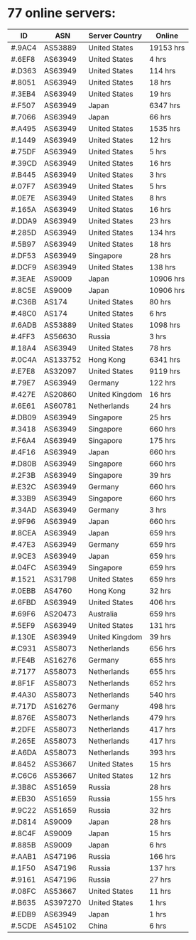 # 77 online servers:

| ID | ASN | Server Country | Online |
| ------ | ------ | ------ | ------ |
| #.9AC4 | AS53889 | United States | 19153 hrs |
| #.6EF8 | AS63949 | United States | 4 hrs |
| #.D363 | AS63949 | United States | 114 hrs |
| #.8051 | AS63949 | United States | 18 hrs |
| #.3EB4 | AS63949 | United States | 19 hrs |
| #.F507 | AS63949 | Japan | 6347 hrs |
| #.7066 | AS63949 | Japan | 66 hrs |
| #.A495 | AS63949 | United States | 1535 hrs |
| #.1449 | AS63949 | United States | 12 hrs |
| #.75DF | AS63949 | United States | 5 hrs |
| #.39CD | AS63949 | United States | 16 hrs |
| #.B445 | AS63949 | United States | 3 hrs |
| #.07F7 | AS63949 | United States | 5 hrs |
| #.0E7E | AS63949 | United States | 8 hrs |
| #.165A | AS63949 | United States | 16 hrs |
| #.DDA9 | AS63949 | United States | 23 hrs |
| #.285D | AS63949 | United States | 134 hrs |
| #.5B97 | AS63949 | United States | 18 hrs |
| #.DF53 | AS63949 | Singapore | 28 hrs |
| #.DCF9 | AS63949 | United States | 138 hrs |
| #.3EAE | AS9009 | Japan | 10906 hrs |
| #.8C5E | AS9009 | Japan | 10906 hrs |
| #.C36B | AS174 | United States | 80 hrs |
| #.48C0 | AS174 | United States | 6 hrs |
| #.6ADB | AS53889 | United States | 1098 hrs |
| #.4FF3 | AS56630 | Russia | 3 hrs |
| #.18A4 | AS63949 | United States | 78 hrs |
| #.0C4A | AS133752 | Hong Kong | 6341 hrs |
| #.E7E8 | AS32097 | United States | 9119 hrs |
| #.79E7 | AS63949 | Germany | 122 hrs |
| #.427E | AS20860 | United Kingdom | 16 hrs |
| #.6E61 | AS60781 | Netherlands | 24 hrs |
| #.DB09 | AS63949 | Singapore | 25 hrs |
| #.3418 | AS63949 | Singapore | 660 hrs |
| #.F6A4 | AS63949 | Singapore | 175 hrs |
| #.4F16 | AS63949 | Japan | 660 hrs |
| #.D80B | AS63949 | Singapore | 660 hrs |
| #.2F3B | AS63949 | Singapore | 39 hrs |
| #.E32C | AS63949 | Germany | 660 hrs |
| #.33B9 | AS63949 | Singapore | 660 hrs |
| #.34AD | AS63949 | Germany | 3 hrs |
| #.9F96 | AS63949 | Japan | 660 hrs |
| #.8CEA | AS63949 | Japan | 659 hrs |
| #.47E3 | AS63949 | Germany | 659 hrs |
| #.9CE3 | AS63949 | Japan | 659 hrs |
| #.04FC | AS63949 | Singapore | 659 hrs |
| #.1521 | AS31798 | United States | 659 hrs |
| #.0EBB | AS4760 | Hong Kong | 32 hrs |
| #.6FBD | AS63949 | United States | 406 hrs |
| #.69F6 | AS20473 | Australia | 659 hrs |
| #.5EF9 | AS63949 | United States | 131 hrs |
| #.130E | AS63949 | United Kingdom | 39 hrs |
| #.C931 | AS58073 | Netherlands | 656 hrs |
| #.FE4B | AS16276 | Germany | 655 hrs |
| #.7177 | AS58073 | Netherlands | 655 hrs |
| #.8F1F | AS58073 | Netherlands | 652 hrs |
| #.4A30 | AS58073 | Netherlands | 540 hrs |
| #.717D | AS16276 | Germany | 498 hrs |
| #.876E | AS58073 | Netherlands | 479 hrs |
| #.2DFE | AS58073 | Netherlands | 417 hrs |
| #.265E | AS58073 | Netherlands | 417 hrs |
| #.A6DA | AS58073 | Netherlands | 393 hrs |
| #.8452 | AS53667 | United States | 15 hrs |
| #.C6C6 | AS53667 | United States | 12 hrs |
| #.3B8C | AS51659 | Russia | 28 hrs |
| #.EB30 | AS51659 | Russia | 155 hrs |
| #.9C22 | AS51659 | Russia | 32 hrs |
| #.D814 | AS9009 | Japan | 28 hrs |
| #.8C4F | AS9009 | Japan | 15 hrs |
| #.885B | AS9009 | Japan | 6 hrs |
| #.AAB1 | AS47196 | Russia | 166 hrs |
| #.1F50 | AS47196 | Russia | 137 hrs |
| #.9161 | AS47196 | Russia | 27 hrs |
| #.08FC | AS53667 | United States | 11 hrs |
| #.B635 | AS397270 | United States | 1 hrs |
| #.EDB9 | AS63949 | Japan | 1 hrs |
| #.5CDE | AS45102 | China | 6 hrs |

